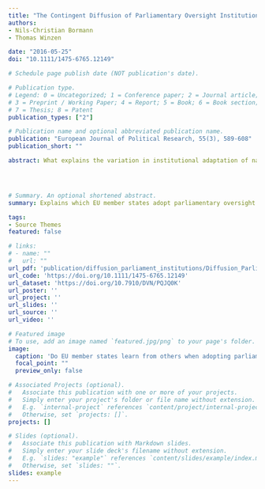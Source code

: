 ```yaml
---
title: "The Contingent Diffusion of Parliamentary Oversight Institutions in the European Union"
authors:
- Nils-Christian Bormann
- Thomas Winzen

date: "2016-05-25"
doi: "10.1111/1475-6765.12149"

# Schedule page publish date (NOT publication's date).

# Publication type.
# Legend: 0 = Uncategorized; 1 = Conference paper; 2 = Journal article;
# 3 = Preprint / Working Paper; 4 = Report; 5 = Book; 6 = Book section;
# 7 = Thesis; 8 = Patent
publication_types: ["2"]

# Publication name and optional abbreviated publication name.
publication: "European Journal of Political Research, 55(3), 589-608"
publication_short: ""

abstract: What explains the variation in institutional adaptation of national parliaments to European integration? Whereas the existing literature has mainly focused on domestic conditions, this article explains institutional adaptation to integration by focusing on inter‐parliamentary diffusion. The argument draws on ‘learning’ mechanisms of diffusion on the demand side and on ‘emulation’ mechanisms on the supply side. Parliamentary demand for external inspiration is related to uncertainty about functional oversight institutions, and the selection of sources to perceptions of similarity and success. Demand arises in new European Union member parliaments and young democracies that then turn towards culturally alike countries and old democracies. Using spatial econometrics, support is demonstrated for the argument in the article while ruling out alternative diffusion mechanisms such as spatial proximity and learning from Scandinavian frontrunners once links along cultural similarity and democratic experience are controlled for. The results underline the limits of the ‘isolated polity’ approach in the comparative study of institutions in Europe's closely integrated political system, while also showing that, even in this favourable environment, diffusion pathways are contingent on the mechanisms generating demand among policy makers and shaping their selection of sources for external information.




# Summary. An optional shortened abstract.
summary: Explains which EU member states adopt parliamentary oversight institutions as a result of their adoption in other states.

tags:
- Source Themes
featured: false

# links:
# - name: ""
#   url: ""
url_pdf: 'publication/diffusion_parliament_institutions/Diffusion_Parliament_Institutions-main.pdf'
url_code: 'https://doi.org/10.1111/1475-6765.12149'
url_dataset: 'https://doi.org/10.7910/DVN/PQJQ0K'
url_poster: ''
url_project: ''
url_slides: ''
url_source: ''
url_video: ''

# Featured image
# To use, add an image named `featured.jpg/png` to your page's folder. 
image:
  caption: 'Do EU member states learn from others when adopting parliamentary oversight institutions?'
  focal_point: ""
  preview_only: false

# Associated Projects (optional).
#   Associate this publication with one or more of your projects.
#   Simply enter your project's folder or file name without extension.
#   E.g. `internal-project` references `content/project/internal-project/index.md`.
#   Otherwise, set `projects: []`.
projects: []

# Slides (optional).
#   Associate this publication with Markdown slides.
#   Simply enter your slide deck's filename without extension.
#   E.g. `slides: "example"` references `content/slides/example/index.md`.
#   Otherwise, set `slides: ""`.
slides: example
---
```


